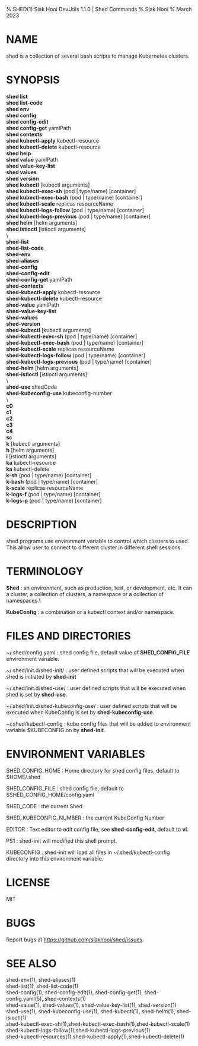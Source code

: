 % SHED(1) Siak Hooi DevUtils 1.1.0 | Shed Commands
% Siak Hooi
% March 2023

# NAME
shed is a collection of several bash scripts to manage Kubernetes clusters.

# SYNOPSIS
**shed list**\
**shed list-code**\
**shed env**\
**shed config**\
**shed config-edit**\
**shed config-get** yamlPath\
**shed contexts**\
**shed kubectl-apply** kubectl-resource\
**shed kubectl-delete** kubectl-resource\
**shed help**\
**shed value** yamlPath\
**shed value-key-list**\
**shed values**\
**shed version**\
**shed kubectl** [kubectl arguments]\
**shed kubectl-exec-sh**  (pod \| type/name) [container]\
**shed kubectl-exec-bash**  (pod \| type/name) [container]\
**shed kubectl-scale**  replicas resourceName\
**shed kubectl-logs-follow** (pod \| type/name) [container]\
**shed kubectl-logs-previous** (pod \| type/name) [container]\
**shed helm** [helm arguments]\
**shed istioctl** [istioctl arguments]\
\ \
**shed-list**\
**shed-list-code**\
**shed-env**\
**shed-aliases**\
**shed-config**\
**shed-config-edit**\
**shed-config-get** yamlPath\
**shed-contexts**\
**shed-kubectl-apply** kubectl-resource\
**shed-kubectl-delete** kubectl-resource\
**shed-value** yamlPath\
**shed-value-key-list**\
**shed-values**\
**shed-version**\
**shed-kubectl** [kubectl arguments]\
**shed-kubectl-exec-sh**  (pod \| type/name) [container]\
**shed-kubectl-exec-bash**  (pod \| type/name) [container]\
**shed-kubectl-scale**  replicas resourceName\
**shed-kubectl-logs-follow** (pod \| type/name) [container]\
**shed-kubectl-logs-previous** (pod \| type/name) [container]\
**shed-helm** [helm arguments]\
**shed-istioctl** [istioctl arguments]\
\ \
**shed-use** shedCode\
**shed-kubeconfig-use** kubeconfig-number\
\ \
**c0**\
**c1**\
**c2**\
**c3**\
**c4**\
**sc**\
**k**  [kubectl arguments]\
**h**  [helm arguments]\
**i** [istioctl arguments]\
**ka** kubectl-resource\
**ka** kubectl-delete\
**k-sh** (pod \| type/name) [container]\
**k-bash** (pod \| type/name) [container]\
**k-scale** replicas resourceName\
**k-logs-f** (pod \| type/name) [container]\
**k-logs-p** (pod \| type/name) [container]


# DESCRIPTION
shed programs use environment variable to control which clusters to used. This allow user to connect to different cluster in different shell sessions.

# TERMINOLOGY
**Shed**
: an environment, such as production, test, or development, etc. It can a cluster, a collection of clusters, a namespace or a collection of namespaces.\

**KubeConfig**
: a combination or a kubectl context and/or namespace.


# FILES AND DIRECTORIES
~/.shed/config.yaml
: shed config file, default value of **SHED_CONFIG_FILE** environment variable.

~/.shed/init.d/shed-init/
: user defined scripts that will be executed when shed is initiated by **shed-init**

~/.shed/init.d/shed-use/
: user defined scripts that will be executed when shed is set by **shed-use**.

~/.shed/init.d/shed-kubeconfig-use/
: user defined scripts that will be executed when KubeConfig is set by **shed-kubeconfig-use**.

~/.shed/kubectl-config
: kube config files that will be added to environment variable $KUBECONFIG on by **shed-init**.

# ENVIRONMENT VARIABLES
SHED_CONFIG_HOME
: Home directory for shed config files, default to $HOME/.shed

SHED_CONFIG_FILE
: shed config file, default to $SHED_CONFIG_HOME/config.yaml

SHED_CODE
: the current Shed.

SHED_KUBECONFIG_NUMBER
: the current KubeConfig Number

EDITOR
: Text editor to edit config file, see **shed-config-edit**, default to **vi**.

PS1
: shed-init will modified this shell prompt.

KUBECONFIG
: shed-init will load all files in ~/.shed/kubectl-config directory into this environment variable.

# LICENSE
MIT

# BUGS
Report bugs at https://github.com/siakhooi/shed/issues.

# SEE ALSO
shed-env(1), shed-aliases(1)\
shed-list(1), shed-list-code(1)\
shed-config(1), shed-config-edit(1), shed-config-get(1), shed-config.yaml(5)\, shed-contexts(1)\
shed-value(1), shed-values(1), shed-value-key-list(1), shed-version(1)\
shed-use(1), shed-kubeconfig-use(1), shed-kubectl(1), shed-helm(1), shed-isioctl(1)\
shed-kubectl-exec-sh(1),shed-kubectl-exec-bash(1),shed-kubectl-scale(1)\
shed-kubectl-logs-follow(1),shed-kubectl-logs-previous(1)\
shed-kubectl-resources(1),shed-kubectl-apply(1),shed-kubectl-delete(1)